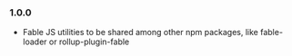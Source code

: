 ### 1.0.0

* Fable JS utilities to be shared among other npm packages, like fable-loader or rollup-plugin-fable
